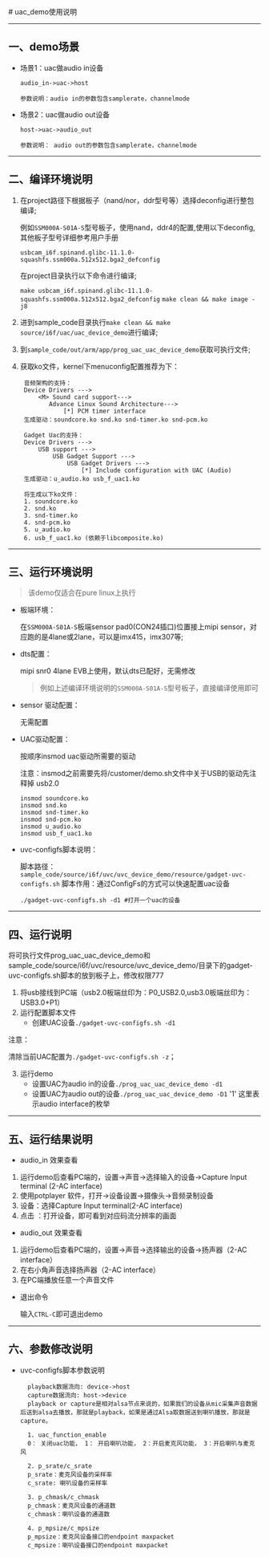 ﻿﻿﻿﻿﻿# uac_demo使用说明

---

## 一、demo场景

* 场景1：uac做audio in设备

  ```
  audio_in->uac->host

  参数说明：audio in的参数包含samplerate，channelmode
  ```

* 场景2：uac做audio out设备

  ```
  host->uac->audio_out

  参数说明： audio out的参数包含samplerate，channelmode
  ```

---

## 二、编译环境说明

1. 在project路径下根据板子（nand/nor，ddr型号等）选择deconfig进行整包编译;

    例如`SSM000A-S01A-S`型号板子，使用nand，ddr4的配置,使用以下deconfig,其他板子型号详细参考用户手册

    `usbcam_i6f.spinand.glibc-11.1.0-squashfs.ssm000a.512x512.bga2_defconfig`

    在project目录执行以下命令进行编译;

    `make usbcam_i6f.spinand.glibc-11.1.0-squashfs.ssm000a.512x512.bga2_defconfig`
    `make clean && make image -j8`

2. 进到sample_code目录执行`make clean && make source/i6f/uac/uac_device_demo`进行编译;

3. 到`sample_code/out/arm/app/prog_uac_uac_device_demo`获取可执行文件;

4. 获取ko文件，kernel下menuconfig配置推荐为下：

   ```
    音频架构的支持：
    Device Drivers --->
        <M> Sound card support--->
           Advance Linux Sound Architecture--->
               [*] PCM timer interface
    生成驱动：soundcore.ko snd.ko snd-timer.ko snd-pcm.ko

    Gadget Uac的支持：
    Device Drivers --->
        USB support --->
            USB Gadget Support --->
                USB Gadget Drivers --->
                    [*] Include configuration with UAC (Audio)
    生成驱动：u_audio.ko usb_f_uac1.ko

    将生成以下ko文件：
    1. soundcore.ko
    2. snd.ko
    3. snd-timer.ko
    4. snd-pcm.ko
    5. u_audio.ko
    6. usb_f_uac1.ko (依赖于libcomposite.ko)

   ```
---

## 三、运行环境说明

> 该demo仅适合在pure linux上执行

* 板端环境：

    在`SSM000A-S01A-S`板端sensor pad0(CON24插口)位置接上mipi sensor，对应跑的是4lane或2lane，可以是imx415，imx307等;

* dts配置：

    mipi snr0 4lane EVB上使用，默认dts已配好，无需修改

  > 例如上述编译环境说明的`SSM000A-S01A-S`型号板子，直接编译使用即可

* sensor 驱动配置：

    无需配置

* UAC驱动配置：

    按顺序insmod uac驱动所需要的驱动

    注意：insmod之前需要先将/customer/demo.sh文件中关于USB的驱动先注释掉
    usb2.0

  ```
  insmod soundcore.ko
  insmod snd.ko
  insmod snd-timer.ko
  insmod snd-pcm.ko
  insmod u_audio.ko
  insmod usb_f_uac1.ko

  ```

* uvc-configfs脚本说明：

    脚本路径：`sample_code/source/i6f/uvc/uvc_device_demo/resource/gadget-uvc-configfs.sh`
    脚本作用：通过ConfigFs的方式可以快速配置uac设备
    ```
    ./gadget-uvc-configfs.sh -d1 #打开一个uac的设备
    ```


---

## 四、运行说明

将可执行文件prog_uac_uac_device_demo和sample_code/source/i6f/uvc/resource/uvc_device_demo/目录下的gadget-uvc-configfs.sh脚本的放到板子上，修改权限777

1. 将usb接线到PC端（usb2.0板端丝印为：P0_USB2.0,usb3.0板端丝印为：USB3.0+P1）
2. 运行配置脚本文件
   - 创建UAC设备`./gadget-uvc-configfs.sh -d1`

注意：

清除当前UAC配置为`./gadget-uvc-configfs.sh -z`；

3. 运行demo
   - 设置UAC为audio in的设备`./prog_uac_uac_device_demo -d1`
   - 设置UAC为audio out的设备`./prog_uac_uac_device_demo -D1`
   '1' 这里表示audio interface的枚举

---

## 五、运行结果说明

* audio_in 效果查看
1. 运行demo后查看PC端的，设置->声音->选择输入的设备->Capture Input terminal (2-AC interface)
2. 使用potplayer 软件，打开->设备设置->摄像头->音频录制设备
3. 设备：选择Capture Input terminal(2-AC interface)
4. 点击 ：打开设备，即可看到对应码流分辨率的画面

* audio_out 效果查看
1. 运行demo后查看PC端的，设置->声音->选择输出的设备->扬声器（2-AC interface）
2. 在右小角声音选择扬声器（2-AC interface）
3. 在PC端播放任意一个声音文件

* 退出命令

    输入`CTRL-C`即可退出demo

---

## 六、参数修改说明

* uvc-configfs脚本参数说明

  ```
    playback数据流向: device->host
    capture数据流向: host->device
    playback or capture是相对alsa节点来说的，如果我们的设备从mic采集声音数据后送到alsa去播放，那就是playback，如果是通过Alsa取数据送到喇叭播放，那就是capture。

    1. uac_function_enable
    0： 关闭uac功能， 1： 开启喇叭功能， 2：开启麦克风功能， 3：开启喇叭与麦克风

    2. p_srate/c_srate
    p_srate：麦克风设备的采样率
    c_srate: 喇叭设备的采样率

    3. p_chmask/c_chmask
    p_chmask：麦克风设备的通道数
    c_chmask：喇叭设备的通道数

    4. p_mpsize/c_mpsize
    p_mpsize：麦克风设备接口的endpoint maxpacket
    c_mpsize：喇叭设备接口的endpoint maxpacket
  ```
